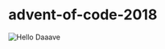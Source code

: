 # advent-of-code-2018

![Hello Daaave](https://garethspring.visualstudio.com/Code/_apis/build/status/advent-of-code-2018-desktop-ci)
